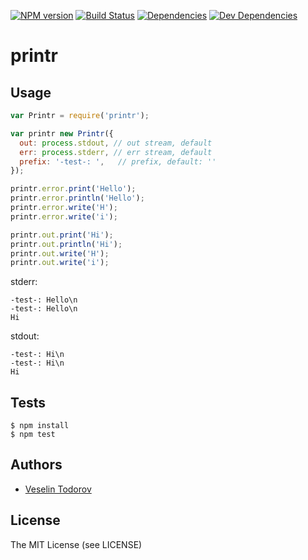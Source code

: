 [![NPM
version](https://img.shields.io/npm/v/printr.svg?style=flat-square)](https://www.npmjs.org/package/printr)
[![Build Status](https://img.shields.io/travis/vesln/printr.svg?style=flat-square)](http://travis-ci.org/vesln/printr)
[![Dependencies](http://img.shields.io/david/vesln/printr.svg?style=flat-square)](https://david-dm.org/vesln/printr)
[![Dev Dependencies](http://img.shields.io/david/dev/vesln/printr.svg?style=flat-square)](https://david-dm.org/vesln/printr)

# printr

## Usage

```js
var Printr = require('printr');

var printr new Printr({
  out: process.stdout, // out stream, default
  err: process.stderr, // err stream, default
  prefix: '-test-: ',   // prefix, default: ''
});

printr.error.print('Hello');
printr.error.println('Hello');
printr.error.write('H');
printr.error.write('i');

printr.out.print('Hi');
printr.out.println('Hi');
printr.out.write('H');
printr.out.write('i');
```

stderr:
```
-test-: Hello\n
-test-: Hello\n
Hi
```

stdout:
```
-test-: Hi\n
-test-: Hi\n
Hi
```

## Tests

```
$ npm install
$ npm test
```

## Authors

- [Veselin Todorov](https://github.com/vesln)

## License

The MIT License (see LICENSE)
